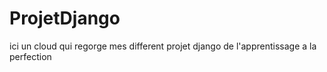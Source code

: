 # ProjetDjango
 ici un cloud qui regorge mes different projet django de l'apprentissage a la perfection
